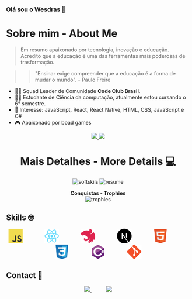 ### Olá sou o Wesdras 👋

# Sobre mim - About Me

> Em resumo apaixonado por tecnologia, inovação e educação. Acredito que a educação é uma das ferramentas mais poderosas de trasformação.

>>"Ensinar exige compreender que a educação é a forma de mudar o mundo". - Paulo Freire

- 👨‍💻 Squad Leader de Comunidade  **Code Club Brasil**.
- 👨‍🎓 Estudante de Ciência da computação, atualmente estou cursando o 6° semestre.
- 🎯 Interesse: JavaScript, React, React Native, HTML, CSS, JavaScript e C# 
- 🎮 Apaixonado por boad games 

<div align="center">

<a href="https://www.instagram.com/wesdras.alves/"><img src="https://img.shields.io/twitter/url?label=instagram&logo=instagram&style=for-the-badge&url=https%3A%2F%2Fwww.instagram.com%2Fwesdras.alves%2F">
<a href="https://www.linkedin.com/in/wesdrasalves/"><img src="https://img.shields.io/twitter/url?label=LinkendIn&logo=LinkendIn&style=for-the-badge&url=https%3A%2F%2Fwww.linkedin.com%2Fin%2Fwesdrasalves%2F"></a>

</div>

<div align="center">

# Mais Detalhes - More Details 💻

![softskils](https://github-readme-stats.vercel.app/api/top-langs/?username=wesdrasalves&layout=compact&theme=radical&langs_count=20)
![resume](https://github-readme-stats.vercel.app/api?disable_animations=false&username=wesdrasalves&show_icons=true&theme=merko)

**Conquistas - Trophies** \
![trophies](https://github-profile-trophy.vercel.app/?custom_title=&username=wesdrasalves&column=7&theme=gruvbox)

</div>


## Skills :nerd_face:
<p align="center">
    <img height="40" src="https://raw.githubusercontent.com/devicons/devicon/master/icons/javascript/javascript-original.svg" alt="javascript">
    &nbsp;&nbsp;&nbsp;&nbsp;&nbsp;&nbsp;&nbsp;&nbsp;&nbsp;&nbsp;&nbsp;&nbsp;&nbsp;
    <img height="40" src="https://raw.githubusercontent.com/devicons/devicon/master/icons/react/react-original.svg" alt="react">
    &nbsp;&nbsp;&nbsp;&nbsp;&nbsp;&nbsp;&nbsp;&nbsp;&nbsp;&nbsp;&nbsp;&nbsp;&nbsp;
    <img height="40" src="https://raw.githubusercontent.com/devicons/devicon/master/icons/nestjs/nestjs-plain.svg" alt="nestjs">
    &nbsp;&nbsp;&nbsp;&nbsp;&nbsp;&nbsp;&nbsp;&nbsp;&nbsp;&nbsp;&nbsp;&nbsp;&nbsp;
    <img height="40" src="https://raw.githubusercontent.com/devicons/devicon/master/icons/nextjs/nextjs-original.svg" alt="nextjs" >
    &nbsp;&nbsp;&nbsp;&nbsp;&nbsp;&nbsp;&nbsp;&nbsp;&nbsp;&nbsp;&nbsp;&nbsp;&nbsp;
    <img height="40" src="https://raw.githubusercontent.com/devicons/devicon/master/icons/html5/html5-original.svg" alt="html5">
    &nbsp;&nbsp;&nbsp;&nbsp;&nbsp;&nbsp;&nbsp;&nbsp;&nbsp;&nbsp;&nbsp;&nbsp;&nbsp;
    <img height="40" src="https://raw.githubusercontent.com/devicons/devicon/master/icons/css3/css3-original.svg" alt="ccs3">
    &nbsp;&nbsp;&nbsp;&nbsp;&nbsp;&nbsp;&nbsp;&nbsp;&nbsp;&nbsp;&nbsp;&nbsp;&nbsp;
    <img height="40" src="https://raw.githubusercontent.com/devicons/devicon/master/icons/csharp/csharp-original.svg" alt="csharp">
    &nbsp;&nbsp;&nbsp;&nbsp;&nbsp;&nbsp;&nbsp;&nbsp;&nbsp;&nbsp;&nbsp;&nbsp;&nbsp;
    <img height="40" src="https://raw.githubusercontent.com/devicons/devicon/master/icons/git/git-original.svg" alt="git">
    
</p>

## Contact :iphone:

<p align="center">
    <a href="https://github.com/wesdrasalves">
        <img  src="https://img.shields.io/badge/github-%23100000.svg?&style=for-the-badge&logo=github&logoColor=white&link=mailto:https://github.com/wesdrasalves">
    </a>
    &nbsp;&nbsp;&nbsp;&nbsp;&nbsp;&nbsp;&nbsp;&nbsp;&nbsp;
    <a href="https://www.linkedin.com/in/wesdrasalves">
        <img src="https://img.shields.io/badge/linkedin-%230077B5.svg?&style=for-the-badge&logo=linkedin&logoColor=white&link=mailto:https://www.linkedin.com/in/wesdrasalves/">
    </a>
</p>
